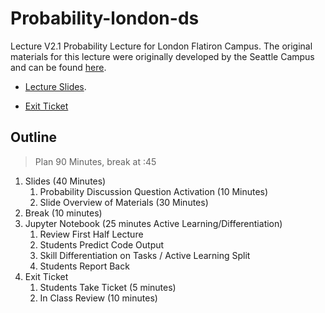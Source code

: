 # Probability-london-ds

Lecture V2.1 Probability Lecture for London Flatiron Campus.
The original materials for this lecture were originally developed by the Seattle Campus and can be found [here](https://github.com/learn-co-students/probability_seattle-ds).

* [Lecture Slides](https://docs.google.com/presentation/d/1-5nHB8cNhCnriDnxKmhQmBeNu6aRPICNyRjBbbicNz8/edit?usp=sharing).

* [Exit Ticket](https://forms.gle/EuiJE2iViWgZz85u6) 

## Outline

> Plan 90 Minutes, break at :45

1. Slides (40 Minutes) 
	1. Probability Discussion Question Activation (10 Minutes)
	2. Slide Overview of Materials (30 Minutes)
2. Break (10 minutes)
3. Jupyter Notebook (25 minutes Active Learning/Differentiation) 
	1. Review First Half Lecture
	2. Students Predict Code Output
	3. Skill Differentiation on Tasks / Active Learning Split
	4. Students Report Back 
4. Exit Ticket 
	1. Students Take Ticket (5 minutes) 
	2. In Class Review (10 minutes)
